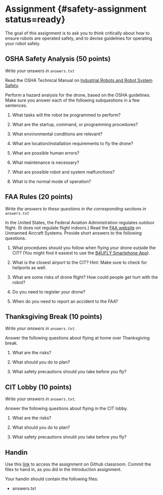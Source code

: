 # Assignment {#safety-assignment status=ready}

The goal of this assignment is to ask you to think critically about how to
ensure robots are operated safely, and to devise guidelines for operating your
robot safely.

## OSHA Safety Analysis (50 points)

*Write your answers in `answers.txt`*

Read the OSHA Technical Manual on [Industrial Robots and Robot System
Safety](https://www.osha.gov/dts/osta/otm/otm_iv/otm_iv_4.html).

Perform a hazard analysis for the drone, based on the OSHA guidelines. Make
sure you answer each of the following subquestions in a few sentences.

1. What tasks will the robot be programmed to perform?

2. What are the startup, command, or programming procedures?

3. What environmental conditions are relevant?

4. What are location/installation requirements to fly the drone?

5. What are possible human errors?

6. What maintenance is necessary?

7. What are possible robot and system malfunctions?

8. What is the normal mode of operation?

## FAA Rules (20 points)
*Write the answers to these questions in the corresponding sections in `answers.txt`*

In the United States, the Federal Aviation Administration regulates
outdoor flight.  (It does not regulate flight indoors.)  Read the [FAA
website](https://www.faa.gov/uas/) on Unmanned Aircraft Systems.
Provide short answers to the following questions.


1. What procedures should you follow when flying your drone outside
   the CIT?  (You might find it easiest to use the [B4UFLY Smartphone
   App](https://www.faa.gov/uas/where_to_fly/b4ufly/)).

2. What is the closest airport to the CIT? Hint: Make sure to check for
   heliports as well.

3. What are some risks of drone flight? How could people get hurt with the
   robot?

4. Do you need to register your drone?

5. When do you need to report an accident to the FAA?

## Thanksgiving Break (10 points)

*Write your answers in `answers.txt`.*

Answer the following questions about flying at home over Thanksgiving break.

1. What are the risks?

2. What should you do to plan?

3. What safety precautions should you take before you fly?


## CIT Lobby (10 points)

*Write your answers in `answers.txt`.*

Answer the following questions about flying in the CIT lobby.

1. What are the risks?

2. What should you do to plan?

3. What safety precautions should you take before you fly?

## Handin

Use this [link](https://classroom.github.com/a/uJlsyv4y) to access the assignment on Github classroom. Commit the
files to hand in, as you did in the Introduction assignment.

Your handin should contain the following files:

- answers.txt